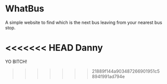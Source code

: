 # WhatBus

A simple website to find which is the next bus leaving from your nearest bus stop.

<<<<<<< HEAD
Danny
=======
YO BITCH!
>>>>>>> 21889f144a903487266901951c5894f991ad794e
